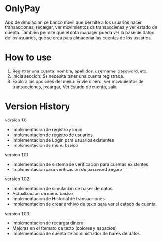 # OnlyPay
App de simulacion de banco movil que permite a los usuarios hacer transacciones, recargar, ver movimientos de transacciones y ver estado de cuenta. Tambien permite que el data manager pueda ver la base de datos de los usuarios, que se crea para almacenar las cuentas de los usuarios.




# How to use
1. Registrar una cuenta: nombre, apellidos, username, password, etc.
2. Inicia seccion: Se necesita tener una cuenta registrada.
3. Explora las opciones del menu: Envie dinero, ver movimientos de transacciones, recargar, Ver Estado de cuenta, salir.


   

# Version History


version 1.0
  * Implementacion de registro y login
  * Implementacion de registro de usuarios
  * Implementacion de Login para usuarios existentes
  * Implementacion de menu basico

version 1.01
 * Implementacion de sistema de verificacion para cuentas existentes
 * Implementacion para verificacion de password seguro 

version 1.02
  * Implementacion de simulacion de bases de datos 
  * Actualizacion de menu basico 
  * Implementacion de Historial de transacciones 
  * Implementacion de crear archivo de texto para ver el estado de cuenta

version 1.03
  * Implementacion de recargar dinero 
  * Mejoras en el formato de texto (colores y espacios)
  * Implementacion de cuenta de administrador de bases de datos


